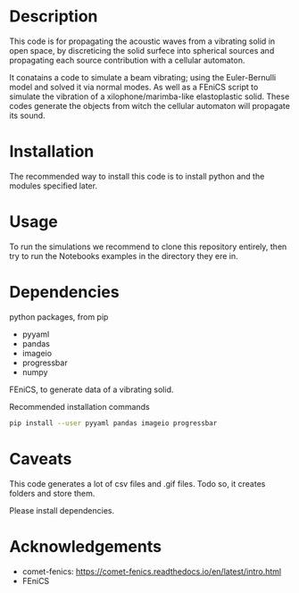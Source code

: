 

# Description

This code is for propagating the acoustic waves from a vibrating solid in open space, by discreticing the solid surfece into spherical sources and propagating each source contribution with a cellular automaton. 

It conatains a code to simulate a beam vibrating; using the Euler-Bernulli model and solved it via normal modes. As well as a FEniCS script to simulate the vibration of a xilophone/marimba-like elastoplastic solid. These codes generate the objects from witch the cellular automaton will propagate its sound.



# Installation

The recommended way to install this code is to install python and the modules specified later.



# Usage

To run the simulations we recommend to clone this repository entirely, then try to run the Notebooks examples in the directory they ere in.

# Dependencies

python packages, from pip
- pyyaml
- pandas
- imageio
- progressbar
- numpy

FEniCS, to generate data of a vibrating solid.

Recommended installation commands
```bash
pip install --user pyyaml pandas imageio progressbar
```

# Caveats


This code generates a lot of csv files and .gif files. Todo so, it creates folders and store them.

Please install dependencies.

# Acknowledgements

- comet-fenics: https://comet-fenics.readthedocs.io/en/latest/intro.html
- FEniCS

